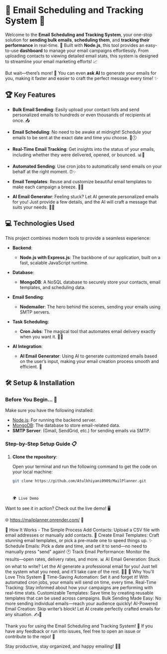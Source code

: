 # 📧 **Email Scheduling and Tracking System** 🚀

Welcome to the **Email Scheduling and Tracking System**, your one-stop solution for **sending bulk emails**, **scheduling them**, and **tracking their performance** in real-time. 🎉 Built with **Node.js**, this tool provides an easy-to-use **dashboard** to manage your email campaigns effortlessly. From uploading contacts to viewing detailed email stats, this system is designed to streamline your email marketing efforts! 📈

But wait—there’s more! 🤖 You can even **ask AI** to generate your emails for you, making it faster and easier to craft the perfect message every time! ✨

## 🏆 **Key Features** 

- **Bulk Email Sending**: Easily upload your contact lists and send personalized emails to hundreds or even thousands of recipients at once. 📤
  
- **Email Scheduling**: No need to be awake at midnight! Schedule your emails to be sent at the exact date and time you choose. 📅🕔

- **Real-Time Email Tracking**: Get insights into the status of your emails, including whether they were delivered, opened, or bounced. 📊👀

- **Automated Sending**: Use cron jobs to automatically send emails on your behalf at the right moment. ⏰✨

- **Email Templates**: Reuse and customize beautiful email templates to make each campaign a breeze. 🎨📝

- **AI Email Generator**: Feeling stuck? Let AI generate personalized emails for you! Just provide a few details, and the AI will craft a message that suits your needs. 🧠💌

## 💻 **Technologies Used**

This project combines modern tools to provide a seamless experience:

- **Backend**: 
  - **Node.js with Express.js**: The backbone of our application, built on a fast, scalable JavaScript runtime.
  
- **Database**: 
  - **MongoDB**: A NoSQL database to securely store your contacts, email templates, and scheduling data.

- **Email Sending**: 
  - **Nodemailer**: The hero behind the scenes, sending your emails using SMTP servers.

- **Task Scheduling**: 
  - **Cron Jobs**: The magical tool that automates email delivery exactly when you want it. 🎩✨

- **AI Integration**:
  - **AI Email Generator**: Using AI to generate customized emails based on the user’s input, making your email creation process smooth and efficient. 🤖

## 🛠 **Setup & Installation**

### **Before You Begin...** 🧐

Make sure you have the following installed:

- [Node.js](https://nodejs.org/): For running the backend server.
- [MongoDB](https://www.mongodb.com/): The database to store email-related data.
- **SMTP Server**: (Gmail, SendGrid, etc.) for sending emails via SMTP.

### **Step-by-Step Setup Guide** 📋

1. **Clone the repository**:

   Open your terminal and run the following command to get the code on your local machine:

   ```bash
   git clone https://github.com/Atulkhiyani0909/MailPlanner.git



   🌍 Live Demo
Want to see it in action? Check out the live demo! 🖥️

🌐 https://mailplanner.onrender.com/ 🎉

📧 How It Works - The Simple Process
Add Contacts: Upload a CSV file with email addresses or manually add contacts. 🎯
Create Email Templates: Craft stunning email templates, or pick a pre-made one to speed things up. ✨
Schedule Emails: Pick a date and time, and set it to send—no need to manually press "send" again! 🕐
Track Email Performance: Monitor the results—open rates, delivery rates, and more. 📊
AI Email Generation: Stuck on what to write? Let the AI generate a professional email for you! Just tell the system what you need, and it’ll take care of the rest. 💌🤖
🚀 Why You'll Love This System 🧡
Time-Saving Automation: Set it and forget it! With automated cron jobs, your emails will send on time, every time.
Real-Time Tracking: Stay informed about how your campaigns are performing with real-time stats.
Customizable Templates: Save time by creating reusable templates that can be used across campaigns.
Bulk Sending Made Easy: No more sending individual emails—reach your audience quickly!
AI-Powered Email Creation: Skip writer’s block! Let AI create perfectly crafted emails for any situation. ✍️🤖



Thank you for using the Email Scheduling and Tracking System! 🎉 If you have any feedback or run into issues, feel free to open an issue or contribute to the repo! 🚀

Stay productive, stay organized, and happy emailing! 📧💥


